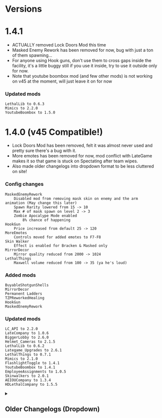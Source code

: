 # Versions
# 1.4.1
<ul>
    <li> ACTUALLY removed Lock Doors Mod this time </li>
    <li> Masked Enemy Rework has been removed for now, bug with just a ton of them spawning... </li>
    <li> For anyone using Hook guns, don't use them to cross gaps inside the facility, it's a little buggy still if you use it inside, try to use it outside only for now. </li>
    <li> Note that youtube boombox mod (and few other mods) is not working on v45 at the moment, will just leave it on for now </li>
</ul>

### Updated mods
    LethalLib to 0.6.3
    Mimics to 2.2.0
    YoutubeBoombox to 1.5.0

# 1.4.0 (v45 Compatible!)
<ul>
    <li> Lock Doors Mod has been removed, felt it was almost never used and pretty sure there's a bug with it. </li>
    <li> More emotes has been removed for now, mod conflict with LateGame makes it so that game is stuck on Spectating after team wipes. </li>
    <li> Also made older changelogs into dropdown format to be less cluttered on site!</li>
</ul>

### Config changes
    MaskedEnemyRework
        Disabled mod from removing mask skin on enemy and the arm animation (May change this later)
        Spawn Rarity lowered from 15 -> 10
        Max # of mask spawn on level 2 -> 3
        Zombie Apocalype Mode enabled
            8% chance of happening
    HookGun
        Price increased from default 25 -> 120
    MoreEmotes
        Controls moved for added emotes to F7-F8
    Skin Walker
        Effect is enabled for Bracken & Masked only
    MirrorDecor
        Mirror quality reduced from 2000 -> 1024
    LethalThings
        Maxwell volume reduced from 100 -> 35 (ya he's loud)

### Added mods
    BuyableShotgunShells
    MirrorDecor
    Permanent Ladders
    TZPReworkedHealing
    HookGun
    MaskedEnemyRework

### Updated mods
    LC_API to 2.2.0
    LateCompany to 1.0.6
    BiggerLobby to 2.6.0
    Helmet_Cameras to 2.1.5
    LethalLib to 0.6.2
    Lategame_Upgrades to 2.6.1
    LethalThings to 0.7.1
    Mimics to 2.1.0
    FlashlightToggle to 1.4.1
    YoutubeBoombox to 1.4.1
    EmployeeAssignments to 1.0.5
    Skinwalkers to 2.0.1
    AEIOUCompany to 1.3.4
    HDLethalCompany to 1.5.5

<details>
    <summary><h2>Older Changelogs (Dropdown)</h2></summary>

<details>
    <summary><h2>1.3.1</h2></summary>
    <ul>
        <li> Lethal Company Enhancer has been removed for now, (I believe) causing lobby to get stuck after a wipe </li>
    </ul>

### Updated mods
    YoutubeBoombox to 1.3.0
    HDLethalCompany to 1.5.3
    More_Emotes to 1.1.1
    LethalLib to 0.6.0
    LethalThings to 0.6.0
</details>

<details>
    <summary><h2>1.3.0</h2></summary>

### Config changes
    Lethal Company Enhancer
        Set items lost on team death to be 50/50 per item
    Skin Walker
        Effect is enabled only for Bracken
    More Emotes
        Controls moved for added emotes to F4-F6
    AEIOUCompany
        Default volume reduced from 1 -> 0.5
        
### Added mods
    CommandHandler
    YoutubeBoombox
    amnsoft-EmployeeAssignments
    Skinwalkers
    AEIOUCompany
    Lethal Company Enhancer
    MoreItems
    JumpDelayPatch
    HDLethalCompany

### Updated mods
	LethalLib to 0.5.2
	Lategame_Upgrades to 2.1.0
	LethalThings to 0.5.4
	Mimics to 1.1.1
	More_Emotes to 1.1.0
</details>

<details>
    <summary><h2>1.2.1</h2></summary>
    <ul>
        <li>Brutal Company Plus has been removed for now until a bug where previous event not properly being removed is fixed</li>
    </ul>

### Updated mods
    Mimics to 1.1.0 (now makes it possible to change how many mimics spawn!)
    Lethal Things to 0.5.0

</details>

<details>
    <summary><h2>1.2.0</h2></summary>
    <ul>
        <li>Added config changes to balance few of the mods</li>
    </ul>

### Config changes
    Lategame Upgrades
        Most of the prices have been increased and movement related effects nerfed.
        Discombobulator stun duration & price buffed. (And few others)
    Weather Multipliers
        Item values multiplier from all weathers lowered considerably
    Brutual Company Plus
        Few of the 'unfair' events have been disabled
    More Emotes
        Control moved to F3 to remove conflict with ItemQuickSwitch
    Helmet_Cameras
        Default quality of camera bumped up from 0 to 3 (1 under highest)
### Added mods
    Flashlight Toggle
    Always Hear Active Walkies
    Let Me Look Down
    More Emotes
    Push Company
    FPSSpectate
    EladsHUD
    Hide Chat
    Fix Centipede Lag
### Updated mods
    Weather Multipliers to 1.0.0
    Mimics to 1.0.3
    Brutal Company Plus to 3.1.0

</details>

<details>
    <summary><h2>1.1.0</h2></summary>

### Added mods
	Brutal Company Plus
	Lock Doors Mod
	Mimics
	Lethal Things to 0.4.0

</details>

<details>
    <summary><h2>1.0.1</h2></summary>
    
### Updated mods
	Lategame Upgrades to 2.0.0
	Helmet_Cameras to 2.1.3
	
</details>

<details>
    <summary><h2>1.0.0</h2></summary>
    
<ul>
    <li> Released! </li>
</ul> 
</details>


</details>